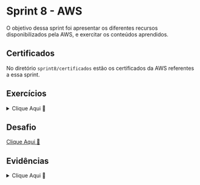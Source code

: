 # Sprint 8 - AWS

O objetivo dessa sprint foi apresentar os diferentes recursos disponibilizados pela AWS, e exercitar os conteúdos aprendidos.

## Certificados

No diretório `sprint8/certificados` estão os certificados da AWS referentes a essa sprint.

## Exercícios

<details>

<summary>Clique Aqui 🔗</summary>
<br/>

No diretório `sprint8/exercicios` estão os exercícios dessa sprint.

## Exercícios Spark Batch

[1]: ./exercicios/spark/parte1/exercicio_spark_parte1.png
[2]: ./exercicios/spark/parte2/exercicio_spark_parte2.png

| Geração e Massa de Dados (clique para ver a imagem) |
| :-------------------------------------------------: |
|        [![Exercício Spark - Imagem 1][1]][1]        |

|                 Manipulação dos Dados                 |
| :---------------------------------------------------: |
| [Resultados](./exercicios/spark/parte2/resultados.md) |
|         [![Exercício Spark - Imagem 2][2]][2]         |

</details>

## Desafio

[Clique Aqui 🔗](./desafio/README.md)

## Evidências

<details>

<summary>Clique Aqui 🔗</summary>
<br/>

![](evidencias/imagem1.png)

</details>
